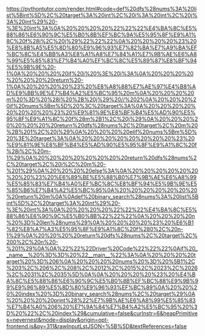 <!--
    File: binary_search_recur.md
    Created Time: 2024-01-05
    Author: krahets (krahets@163.com)
--->

<!-- [file]{binary_search_recur}-[class]{}-[func]{binary_search} -->
https://pythontutor.com/render.html#code=def%20dfs%28nums%3A%20list%5Bint%5D%2C%20target%3A%20int%2C%20i%3A%20int%2C%20j%3A%20int%29%20-%3E%20int%3A%0A%20%20%20%20%22%22%22%E4%BA%8C%E5%88%86%E6%90%9C%E5%B0%8B%EF%BC%9A%E5%95%8F%E9%A1%8C%20f%28i%2C%20j%29%22%22%22%0A%20%20%20%20%23%20%E8%8B%A5%E5%8D%80%E9%96%93%E7%82%BA%E7%A9%BA%EF%BC%8C%E4%BB%A3%E8%A1%A8%E7%84%A1%E7%9B%AE%E6%A8%99%E5%85%83%E7%B4%A0%EF%BC%8C%E5%89%87%E8%BF%94%E5%9B%9E%20-1%0A%20%20%20%20if%20i%20%3E%20j%3A%0A%20%20%20%20%20%20%20%20return%20-1%0A%20%20%20%20%23%20%E8%A8%88%E7%AE%97%E4%B8%AD%E9%BB%9E%E7%B4%A2%E5%BC%95%20m%0A%20%20%20%20m%20%3D%20%28i%20%2B%20j%29%20//%202%0A%20%20%20%20if%20nums%5Bm%5D%20%3C%20target%3A%0A%20%20%20%20%20%20%20%20%23%20%E9%81%9E%E8%BF%B4%E5%AD%90%E5%95%8F%E9%A1%8C%20f%28m%2B1%2C%20j%29%0A%20%20%20%20%20%20%20%20return%20dfs%28nums%2C%20target%2C%20m%20%2B%201%2C%20j%29%0A%20%20%20%20elif%20nums%5Bm%5D%20%3E%20target%3A%0A%20%20%20%20%20%20%20%20%23%20%E9%81%9E%E8%BF%B4%E5%AD%90%E5%95%8F%E9%A1%8C%20f%28i%2C%20m-1%29%0A%20%20%20%20%20%20%20%20return%20dfs%28nums%2C%20target%2C%20i%2C%20m%20-%201%29%0A%20%20%20%20else%3A%0A%20%20%20%20%20%20%20%20%23%20%E6%89%BE%E5%88%B0%E7%9B%AE%E6%A8%99%E5%85%83%E7%B4%A0%EF%BC%8C%E8%BF%94%E5%9B%9E%E5%85%B6%E7%B4%A2%E5%BC%95%0A%20%20%20%20%20%20%20%20return%20m%0A%0Adef%20binary_search%28nums%3A%20list%5Bint%5D%2C%20target%3A%20int%29%20-%3E%20int%3A%0A%20%20%20%20%22%22%22%E4%BA%8C%E5%88%86%E6%90%9C%E5%B0%8B%22%22%22%0A%20%20%20%20n%20%3D%20len%28nums%29%0A%20%20%20%20%23%20%E6%B1%82%E8%A7%A3%E5%95%8F%E9%A1%8C%20f%280%2C%20n-1%29%0A%20%20%20%20return%20dfs%28nums%2C%20target%2C%200%2C%20n%20-%201%29%0A%0A%22%22%22Driver%20Code%22%22%22%0Aif%20__name__%20%3D%3D%20%22__main__%22%3A%0A%20%20%20%20target%20%3D%206%0A%20%20%20%20nums%20%3D%20%5B1%2C%203%2C%206%2C%208%2C%2012%2C%2015%2C%2023%2C%2026%2C%2031%2C%2035%5D%0A%0A%20%20%20%20%23%20%E4%BA%8C%E5%88%86%E6%90%9C%E5%B0%8B%EF%BC%88%E9%9B%99%E9%96%89%E5%8D%80%E9%96%93%EF%BC%89%0A%20%20%20%20index%20%3D%20binary_search%28nums%2C%20target%29%0A%20%20%20%20print%28%22%E7%9B%AE%E6%A8%99%E5%85%83%E7%B4%A0%206%20%E7%9A%84%E7%B4%A2%E5%BC%95%20%3D%20%22%2C%20index%29&cumulative=false&curInstr=6&heapPrimitives=nevernest&mode=display&origin=opt-frontend.js&py=311&rawInputLstJSON=%5B%5D&textReferences=false
